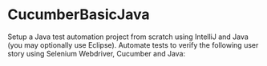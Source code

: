 # CucumberBasicJava
Setup a Java test automation project from scratch using IntelliJ and Java (you may optionally use Eclipse). Automate tests to verify the following user story using Selenium Webdriver, Cucumber and Java:
